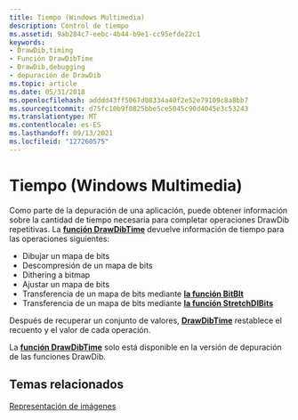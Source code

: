 ```yaml
---
title: Tiempo (Windows Multimedia)
description: Control de tiempo
ms.assetid: 9ab284c7-eebc-4b44-b9e1-cc95efde22c1
keywords:
- DrawDib,timing
- Función DrawDibTime
- DrawDib,debugging
- depuración de DrawDib
ms.topic: article
ms.date: 05/31/2018
ms.openlocfilehash: adddd43ff5067d08334a40f2e52e79109c8a8bb7
ms.sourcegitcommit: d75fc10b9f0825bbe5ce5045c90d4045e3c53243
ms.translationtype: MT
ms.contentlocale: es-ES
ms.lasthandoff: 09/13/2021
ms.locfileid: "127260575"
---
```

# <a name="timing-windows-multimedia"></a>Tiempo (Windows Multimedia)

Como parte de la depuración de una aplicación, puede obtener información sobre la cantidad de tiempo necesaria para completar operaciones DrawDib repetitivas. La [**función DrawDibTime**](/windows/desktop/api/Vfw/nf-vfw-drawdibtime) devuelve información de tiempo para las operaciones siguientes:

-   Dibujar un mapa de bits
-   Descompresión de un mapa de bits
-   Dithering a bitmap
-   Ajustar un mapa de bits
-   Transferencia de un mapa de bits mediante [**la función BitBlt**](/windows/desktop/api/wingdi/nf-wingdi-bitblt)
-   Transferencia de un mapa de bits mediante [**la función StretchDIBits**](/windows/desktop/api/wingdi/nf-wingdi-stretchdibits)

Después de recuperar un conjunto de valores, [**DrawDibTime**](/windows/desktop/api/Vfw/nf-vfw-drawdibtime) restablece el recuento y el valor de cada operación.

La [**función DrawDibTime**](/windows/desktop/api/Vfw/nf-vfw-drawdibtime) solo está disponible en la versión de depuración de las funciones DrawDib.

## <a name="related-topics"></a>Temas relacionados

<dl> <dt>

[Representación de imágenes](image-rendering.md)
</dt> </dl>

 

 
